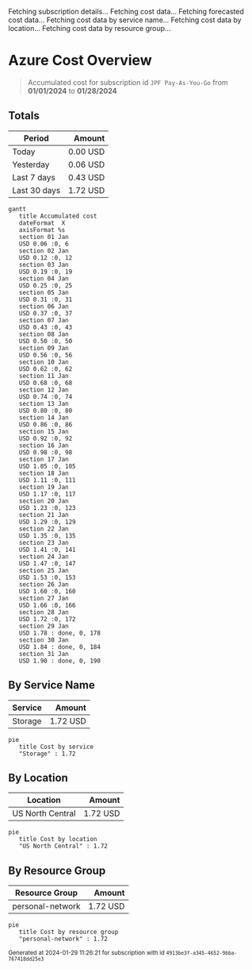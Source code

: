 Fetching subscription details...
Fetching cost data...
Fetching forecasted cost data...
Fetching cost data by service name...
Fetching cost data by location...
Fetching cost data by resource group...
# Azure Cost Overview

> Accumulated cost for subscription id `JPF Pay-As-You-Go` from **01/01/2024** to **01/28/2024**

## Totals

|Period|Amount|
|---|---:|
|Today|0.00 USD|
|Yesterday|0.06 USD|
|Last 7 days|0.43 USD|
|Last 30 days|1.72 USD|

```mermaid
gantt
   title Accumulated cost
   dateFormat  X
   axisFormat %s
   section 01 Jan
   USD 0.06 :0, 6
   section 02 Jan
   USD 0.12 :0, 12
   section 03 Jan
   USD 0.19 :0, 19
   section 04 Jan
   USD 0.25 :0, 25
   section 05 Jan
   USD 0.31 :0, 31
   section 06 Jan
   USD 0.37 :0, 37
   section 07 Jan
   USD 0.43 :0, 43
   section 08 Jan
   USD 0.50 :0, 50
   section 09 Jan
   USD 0.56 :0, 56
   section 10 Jan
   USD 0.62 :0, 62
   section 11 Jan
   USD 0.68 :0, 68
   section 12 Jan
   USD 0.74 :0, 74
   section 13 Jan
   USD 0.80 :0, 80
   section 14 Jan
   USD 0.86 :0, 86
   section 15 Jan
   USD 0.92 :0, 92
   section 16 Jan
   USD 0.98 :0, 98
   section 17 Jan
   USD 1.05 :0, 105
   section 18 Jan
   USD 1.11 :0, 111
   section 19 Jan
   USD 1.17 :0, 117
   section 20 Jan
   USD 1.23 :0, 123
   section 21 Jan
   USD 1.29 :0, 129
   section 22 Jan
   USD 1.35 :0, 135
   section 23 Jan
   USD 1.41 :0, 141
   section 24 Jan
   USD 1.47 :0, 147
   section 25 Jan
   USD 1.53 :0, 153
   section 26 Jan
   USD 1.60 :0, 160
   section 27 Jan
   USD 1.66 :0, 166
   section 28 Jan
   USD 1.72 :0, 172
   section 29 Jan
   USD 1.78 : done, 0, 178
   section 30 Jan
   USD 1.84 : done, 0, 184
   section 31 Jan
   USD 1.90 : done, 0, 190
```

## By Service Name

|Service|Amount|
|---|---:|
|Storage|1.72 USD|

```mermaid
pie
   title Cost by service
   "Storage" : 1.72
```

## By Location

|Location|Amount|
|---|---:|
|US North Central|1.72 USD|

```mermaid
pie
   title Cost by location
   "US North Central" : 1.72
```

## By Resource Group

|Resource Group|Amount|
|---|---:|
|personal-network|1.72 USD|

```mermaid
pie
   title Cost by resource group
   "personal-network" : 1.72
```

<sup>Generated at 2024-01-29 11:26:21 for subscription with id `4913be3f-a345-4652-9bba-767418dd25e3`</sup>

